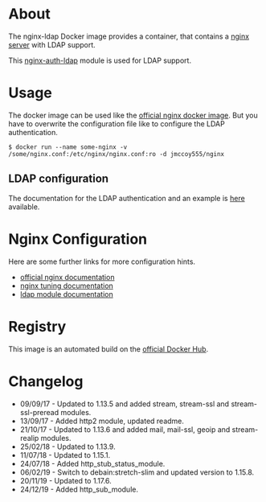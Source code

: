 About
=====

The nginx-ldap Docker image provides a container, that contains a [nginx server](http://nginx.org/) with LDAP support.

This [nginx-auth-ldap](https://github.com/kvspb/nginx-auth-ldap) module is used for LDAP support.


Usage
=====

The docker image can be used like the [official nginx docker image](https://hub.docker.com/r/library/nginx/).
But you have to overwrite the configuration file like to configure the LDAP authentication.

```
$ docker run --name some-nginx -v /some/nginx.conf:/etc/nginx/nginx.conf:ro -d jmccoy555/nginx
```

LDAP configuration
------------------

The documentation for the LDAP authentication and an example is [here](https://github.com/kvspb/nginx-auth-ldap/blob/master/README.md#example-configuration) available.


Nginx Configuration
===================

Here are some further links for more configuration hints.

* [official nginx documentation](http://nginx.org/en/docs/configure.html)
* [nginx tuning documentation](https://www.nginx.com/blog/tuning-nginx)
* [ldap module documentation](https://github.com/kvspb/nginx-auth-ldap/blob/master/README.md)


Registry
========

This image is an automated build on the [official Docker Hub](https://hub.docker.com/r/jmccoy555/nginx).


Changelog
=========
* 09/09/17 - Updated to 1.13.5 and added stream, stream-ssl and stream-ssl-preread modules.
* 13/09/17 - Added http2 module, updated readme.
* 21/10/17 - Updated to 1.13.6 and added mail, mail-ssl, geoip and stream-realip modules.
* 25/02/18 - Updated to 1.13.9.
* 11/07/18 - Updated to 1.15.1.
* 24/07/18 - Added http_stub_status_module.
* 06/02/19 - Switch to debain:stretch-slim and updated version to 1.15.8.
* 20/11/19 - Updated to 1.17.6.
* 24/12/19 - Added http_sub_module.
